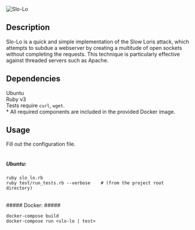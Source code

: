 ![Slo-Lo](https://raw.githubusercontent.com/nlo-portfolio/nlo-portfolio.github.io/master/style/images/programs/slo-lo.png "Slo-Lo")

## Description ##

Slo-Lo is a quick and simple implementation of the Slow Loris attack, which attempts to subdue a webserver by creating a multitude of open sockets without completing the requests. This technique is particularly effective against threaded servers such as Apache.<br>

## Dependencies ##

Ubuntu<br>
Ruby v3<br>
Tests require `curl`, `wget`.<br>
\* All required components are included in the provided Docker image.

## Usage ##

Fill out the configuration file.<br>
<br>
##### Ubuntu: #####

```
ruby slo_lo.rb
ruby test/run_tests.rb --verbose    # (from the project root directory)
```
<br>
##### Docker: #####

```
docker-compose build
docker-compose run <slo-lo | test>
```

